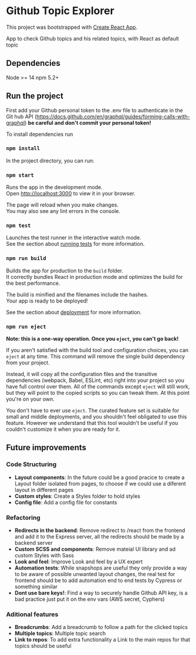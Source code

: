 # Github Topic Explorer

This project was bootstrapped with [Create React App](https://github.com/facebook/create-react-app).

App to check Github topics and his related topics, with React as default topic

## Dependencies

Node >= 14
npm 5.2+ 

## Run the project

First add your Github personal token to the .env file to authenticate in the Git hub API (https://docs.github.com/en/graphql/guides/forming-calls-with-graphql)
**be careful and don't commit your personal token!**

To install dependencies run 
### `npm install`

In the project directory, you can run:
### `npm start`

Runs the app in the development mode.\
Open [http://localhost:3000](http://localhost:3000) to view it in your browser.

The page will reload when you make changes.\
You may also see any lint errors in the console.

### `npm test`

Launches the test runner in the interactive watch mode.\
See the section about [running tests](https://facebook.github.io/create-react-app/docs/running-tests) for more information.

### `npm run build`

Builds the app for production to the `build` folder.\
It correctly bundles React in production mode and optimizes the build for the best performance.

The build is minified and the filenames include the hashes.\
Your app is ready to be deployed!

See the section about [deployment](https://facebook.github.io/create-react-app/docs/deployment) for more information.

### `npm run eject`

**Note: this is a one-way operation. Once you `eject`, you can't go back!**

If you aren't satisfied with the build tool and configuration choices, you can `eject` at any time. This command will remove the single build dependency from your project.

Instead, it will copy all the configuration files and the transitive dependencies (webpack, Babel, ESLint, etc) right into your project so you have full control over them. All of the commands except `eject` will still work, but they will point to the copied scripts so you can tweak them. At this point you're on your own.

You don't have to ever use `eject`. The curated feature set is suitable for small and middle deployments, and you shouldn't feel obligated to use this feature. However we understand that this tool wouldn't be useful if you couldn't customize it when you are ready for it.

## Future improvements
### Code Structuring
* **Layout components**: In the future could be a good pracice to create a Layout folder isolated from pages, to choose if we could use a diferent layout in different pages 
* **Custom styles**: Create a Styles folder to hold styles
* **Config file**: Add a config file for constants
### Refactoring
* **Redirects in the backend**: Remove redirect to /react from the frontend and add it to the Express server, all the redirects should be made by a backend server
* **Custom SCSS and components**: Remove mateial UI library and ad custom Styles with Sass
* **Look and feel**: Improve Look and feel by a UX expert
* **Automation tests**: While snapshops are useful they only provide a way to be aware of possible unwanted layout changes, the real test for frontend should be to add automation end to end tests by Cypress or something similar
* **Dont use bare keys!**: Find a way to securely handle Github API key, is a bad practice just put it on the env vars (AWS secret, Cyphers)
### Aditional features
* **Breadcrumbs**: Add a breadcrumb to follow a path for the clicked topics
* **Multiple topics**: Multiple topic search
* **Link to repos**: To add extra functionality a Link to the main repos for that topics should be useful